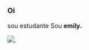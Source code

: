### Oi 
sou estudante 
Sou **emily.**

![](https://media.tenor.com/05wfMK_Skb8AAAAj/hasher-happy-sticker.gif).

